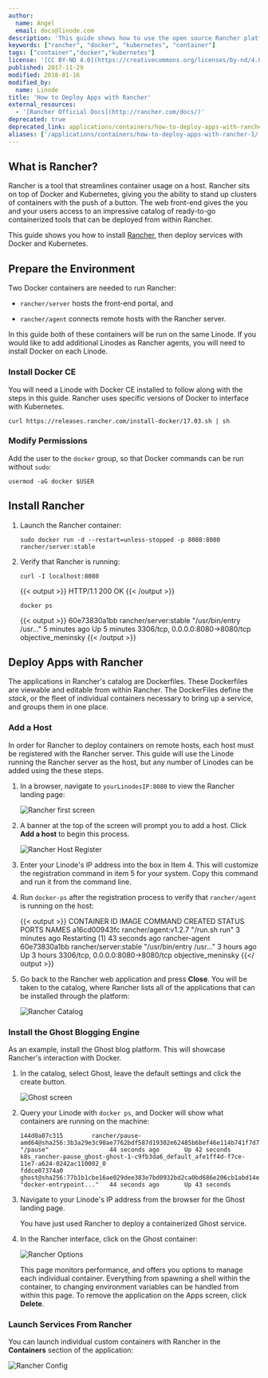 ```yaml
---
author:
  name: Angel
  email: docs@linode.com
description: 'This guide shows how to use the open source Rancher platform to deploy applications and containers to remote hosts.'
keywords: ["rancher", "docker", "kubernetes", "container"]
tags: ["container","docker","kubernetes"]
license: '[CC BY-ND 4.0](https://creativecommons.org/licenses/by-nd/4.0)'
published: 2017-11-29
modified: 2018-01-16
modified_by:
  name: Linode
title: 'How to Deploy Apps with Rancher'
external_resources:
  - '[Rancher Official Docs](http://rancher.com/docs/)'
deprecated: true
deprecated_link: applications/containers/how-to-deploy-apps-with-rancher/
aliases: ['/applications/containers/how-to-deploy-apps-with-rancher-1/']
---
```


## What is Rancher?

Rancher is a tool that streamlines container usage on a host. Rancher sits on top of Docker and Kubernetes, giving you the ability to stand up clusters of containers with the push of a button. The web front-end gives the you and your users access to an impressive catalog of ready-to-go containerized tools that can be deployed from within Rancher.

This guide shows you how to install [Rancher](http://rancher.com/quick-start/), then deploy services with Docker and Kubernetes.

## Prepare the Environment

Two Docker containers are needed to run Rancher:

* `rancher/server` hosts the front-end portal, and

* `rancher/agent` connects remote hosts with the Rancher server.

In this guide both of these containers will be run on the same Linode. If you would like to add additional Linodes as Rancher agents, you will need to install Docker on each Linode.

### Install Docker CE

You will need a Linode with Docker CE installed to follow along with the steps in this guide. Rancher uses specific versions of Docker to interface with Kubernetes.

    curl https://releases.rancher.com/install-docker/17.03.sh | sh

### Modify Permissions

Add the user to the `docker` group, so that Docker commands can be run without `sudo`:

    usermod -aG docker $USER

## Install Rancher

1.  Launch the Rancher container:

        sudo docker run -d --restart=unless-stopped -p 8080:8080 rancher/server:stable

2.  Verify that Rancher is running:

        curl -I localhost:8080

    {{< output >}}
HTTP/1.1 200 OK
{{< /output >}}

        docker ps

    {{< output >}}
60e73830a1bb        rancher/server:stable   "/usr/bin/entry /usr…"   5 minutes ago       Up 5 minutes        3306/tcp, 0.0.0.0:8080->8080/tcp   objective_meninsky
{{< /output >}}

## Deploy Apps with Rancher

The applications in Rancher's catalog are Dockerfiles. These Dockerfiles are viewable and editable from within Rancher. The DockerFiles define the *stack*, or the fleet of individual containers necessary to bring up a service, and groups them in one place.

### Add a Host

In order for Rancher to deploy containers on remote hosts, each host must be registered with the Rancher server. This guide will use the Linode running the Rancher server as the host, but any number of Linodes can be added using the these steps.

1.  In a browser, navigate to `yourLinodesIP:8080` to view the Rancher landing page:

    ![Rancher first screen](rancher-first-screen.png "Rancher first screen")

2.  A banner at the top of the screen will prompt you to add a host. Click **Add a host** to begin this process.

    ![Rancher Host Register](register-host.png "Rancher Host Register")

3.  Enter your Linode's IP address into the box in Item 4. This will customize the registration command in item 5 for your system. Copy this command and run it from the command line.

4.  Run `docker-ps` after the registration process to verify that `rancher/agent` is running on the host:

    {{< output >}}
CONTAINER ID        IMAGE                   COMMAND                  CREATED             STATUS                          PORTS                              NAMES
a16cd00943fc        rancher/agent:v1.2.7    "/run.sh run"            3 minutes ago       Restarting (1) 43 seconds ago                                      rancher-agent
60e73830a1bb        rancher/server:stable   "/usr/bin/entry /usr…"   3 hours ago         Up 3 hours                      3306/tcp, 0.0.0.0:8080->8080/tcp   objective_meninsky
{{</ output >}}

5.  Go back to the Rancher web application and press **Close**. You will be taken to the catalog, where Rancher lists all of the applications that can be installed through the platform:

    ![Rancher Catalog](catalog.png "Rancher Catalog")

### Install the Ghost Blogging Engine

As an example, install the Ghost blog platform. This will showcase Rancher's interaction with Docker.

1.  In the catalog, select Ghost, leave the default settings and click the create button.

    ![Ghost screen](rancher-ghost.png "Ghost screen")

2.  Query your Linode with `docker ps`, and Docker will show what containers are running on the machine:

        144d0a07c315        rancher/pause-amd64@sha256:3b3a29e3c90ae7762bdf587d19302e62485b6bef46e114b741f7d75dba023bd3                  "/pause"                 44 seconds ago       Up 42 seconds                                          k8s_rancher-pause_ghost-ghost-1-c9fb3da6_default_afe1ff4d-f7ce-11e7-a624-0242ac110002_0
        fddce07374a0        ghost@sha256:77b1b1cbe16ae029dee383e7bd0932bd2ca0bd686e206cb1abd14e84555088d2                                "docker-entrypoint..."   44 seconds ago       Up 43 seconds

3.  Navigate to your Linode's IP address from the browser for the Ghost landing page.

    You have just used Rancher to deploy a containerized Ghost service.

4.  In the Rancher interface, click on the Ghost container:

    ![Rancher Options](rancher-options.png "Rancher Options")

    This page monitors performance, and offers you options to manage each individual container. Everything from spawning a shell within the container, to changing environment variables can be handled from within this page. To remove the application on the Apps screen, click **Delete**.

### Launch Services From Rancher

You can launch individual custom containers with Rancher in the **Containers** section of the application:

![Rancher Config](rancher-container-config.png "Rancher Config")
